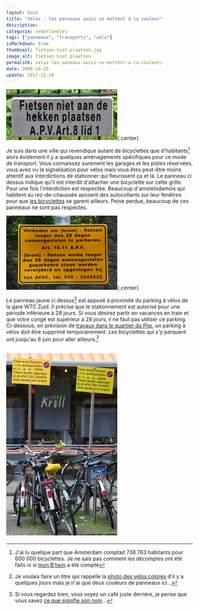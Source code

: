 ```yaml
---
layout: base
title: "Vélos : les panneaux aussi se mettent à la couleur"
description: 
categorie: nederlandjes
tags: ["panneaux", "transports", "vélo"]
isMarkdown: true
thumbnail: fietsen-niet-plaatsen.jpg
image_alt: fietsen niet plaatsen
permalink: velos-les-paneaux-aussi-se-mettent-a-la-couleur/
date: 2006-10-25
update: 2017-12-18
---
```




![fietsen niet plaatsen](fietsen-niet-plaatsen.jpg){.center}

Je suis dans une ville qui revendique autant de bicyclettes que d'habitants[^1] alors évidement il y a quelques aménagements spécifiques pour ce mode de transport. Vous connaissez surement les garages et les pistes réservées, vous avez vu la signalisation pour vélos mais vous êtes peut-être moins attentif aux interdictions de stationner qui fleurissent ça et là. Le panneau ci dessus indique qu'il est interdit d'attacher une bicyclette sur cette grille. Pour une fois l'interdiction est respectée. Beaucoup d'amstelodamois qui habitent au rez-de-chaussée aposent des autocollants sur leur fenêtres pour que [les bicyclettes](/?q=v%C3%A9los) se garent ailleurs. Peine perdue, beaucoup de ces panneaux ne sont pas respectés.

![fientsen langer dan 28 dagen](fietsen-langer-dan-28-dagen.jpg){.center}

Le panneau jaune ci dessus[^2] est apposé à proximité du parking à vélos de la gare WTC Zuid. Il précise que le stationnement est autorisé pour une période inférieure à 28 jours. Si vous désirez partir en vacances en train et que votre congé est supérieur à 28 jours, il ne faut pas utiliser ce parking. Ci-dessous, en prévision de [travaux dans le quartier du Pijp](http://laurentchambon.blogspot.com/2006/10/sujet-du-moment-stationnement.html), un parking à vélos doit être supprimé temporairement. Les bicyclettes qui s'y parquent ont jusqu'au 6 juin pour aller ailleurs.[^3]

![vélos mal garés](velos-mal-gares.jpg)
---
[^1]: J'ai lu quelque part que Amsterdam comptait 738 763 habitants pour 600 000 bicyclettes. Je ne sais pas comment les décomptes ont été faits ni si [mon B'twin](/un-b-twin-a-amsterdam) a été compté
[^2]: Je voulais faire un titre qui rappelle la [photo des vélos colorés](/les-velos-en-couleur) d'il y a quelques jours mais je n'ai que deux couleurs de panneaux ici...
[^3]: Si vous regardez bien, vous voyez un café juste derrière, je pense que vous savez [ce que signifie son nom](/pour-se-soulager-2)...